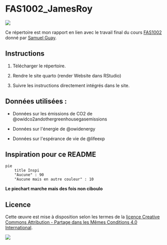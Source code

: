 
# FAS1002_JamesRoy

[![](https://img.shields.io/badge/Licence-CC%20BY--SA%204.0-lightgrey.svg)](http://creativecommons.org/licenses/by-sa/4.0/deed.fr)

Ce répertoire est mon rapport en lien avec le travail final du cours [FAS1002](https://admission.umontreal.ca/cours-et-horaires/cours/fas-1002/) donné par [Samuel Guay](https://github.com/SamGuay).

## Instructions

1.  Télécharger le répertoire.

2.  Rendre le site quarto (render Website dans RStudio)

3.  Suivre les instructions directement intégrés dans le site.

## Données utilisées :

-   Données sur les émissions de CO2 de @owidco2andothergreenhousegasemissions

-   Données sur l'énergie de @owidenergy

-   Données sur l'espérance de vie de @lifeexp

## Inspiration pour ce README

```mermaid
pie
    title Inspi
    "Aucune" : 90
    "Aucune mais en autre couleur" : 10
```
**Le piechart marche mais des fois non ciboulo**

## Licence

Cette œuvre est mise à disposition selon les termes de la [licence Creative Commons Attribution - Partage dans les Mêmes Conditions 4.0 International](http://creativecommons.org/licenses/by-sa/4.0/deed.fr).

[![](https://licensebuttons.net/l/by-sa/4.0/88x31.png)](http://creativecommons.org/licenses/by-sa/4.0/deed.fr)
